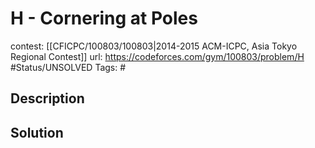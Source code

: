 # H - Cornering at Poles

contest: [[CFICPC/100803/100803|2014-2015 ACM-ICPC, Asia Tokyo Regional Contest]]
url: https://codeforces.com/gym/100803/problem/H
#Status/UNSOLVED
Tags: #

## Description

## Solution


